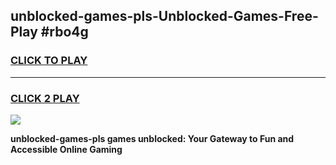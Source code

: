 
## unblocked-games-pls-Unblocked-Games-Free-Play #rbo4g
<h3>
<a href="https://us.freeplayer.one?title=unblocked-games-pls&ref=9M">CLICK TO PLAY</a></h3>
<hr>

<h3>
<a href="https://us.freeplayer.one?title=unblocked-games-pls&ref=9M">CLICK 2 PLAY</a>
  
</h3>

<a href="https://us.freeplayer.one?title=unblocked-games-pls&ref=9M"><img src="https://clearcache.store/games.png"></a>


**unblocked-games-pls games unblocked: Your Gateway to Fun and Accessible Online Gaming**
